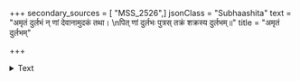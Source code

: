 +++
secondary_sources = [ "MSS_2526",]
jsonClass = "Subhaashita"
text = "अमृतं दुर्लभं न् णां देवानामुदकं तथा।  \nपित् णां दुर्लभः पुत्रस् तक्रं शक्रस्य दुर्लभम्॥"
title = "अमृतं दुर्लभम्"

+++

<details><summary>Text</summary>

अमृतं दुर्लभं न् णां देवानामुदकं तथा।  
पित् णां दुर्लभः पुत्रस् तक्रं शक्रस्य दुर्लभम्॥
</details>
